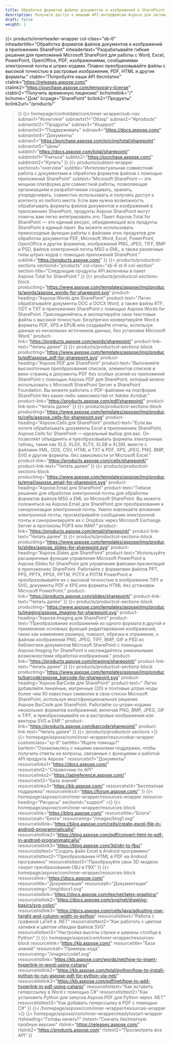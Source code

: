 ```yaml
---
title: Обработка форматов файлов документов и изображений в SharePoint
description: Получите доступ к мощным API-интерфейсам Aspose для автоматизации редактирования, преобразования и обработки форматов файлов документов и изображений в приложениях SharePoint.
draft: false
weight: 1
---
```

{{< products/innerheader-wrapper col-class="sb-6"
  inheadertitle="Обработка форматов файлов документов и изображений в приложениях SharePoint"
  inheadertext="Разрабатывайте гибкие решения для приложений Microsoft SharePoint для работы с Word, Excel, PowerPoint, OpenOffice, PDF, изображениями, сообщениями электронной почты и штрих-кодами. Плавно преобразовывайте файлы с высокой точностью в растровые изображения, PDF, HTML и другие форматы."
  ctabtn="Попробуйте наши API бесплатно"
  ctalink="https://releases.aspose.com/"
  ctalink2="https://purchase.aspose.com/temporary-license"
  ctabtn2="Получить временную лицензию"
  bchomelink="/"
  bchome="Дом"
  bcpage="SharePoint"
  bclink2="Продукты"
  bclink2url="/products/"
  >}}
  {{< homepage/conholdate/com/inner-wrapper/sub-nav 
subnav1="#overview"
subnavtxt1="Обзор" 
subnav2="#products"
subnavtxt2="Продукты" 
subnav3="#support"
subnavtxt3="Поддерживать" 
subnav4="https://docs.aspose.com/"
subnavtxt4="Документы" 
subnav5="https://purchase.aspose.com/pricing/total/sharepoint"
subnavtxt5="Цены" 
subbtn1="https://docs.aspose.com/total/sharepoint/"
subbtntxt1="Учиться"
subbtn2="https://purchase.aspose.com/"
subbtntxt2="Купить"
>}}
   {{< products/subtext-wrapper
   sectionid="overview" 
   subtitle="Интеллектуальная совместная работа с документами и обработка форматов файлов с помощью приложений SharePoint"
   subtext="Microsoft SharePoint — это мощная платформа для совместной работы, позволяющая организациям и разработчикам создавать, хранить, упорядочивать, совместно использовать и получать доступ к контенту из любого места. Если вам нужна возможность обрабатывать форматы файлов документов и изображений в приложениях SharePoint, продукты Aspose SharePoint могут помочь вам легко интегрировать это. Пакет Aspose.Total for SharePoint — это единый ресурс, объединяющий все продукты SharePoint в единый пакет. Вы можете использовать превосходные функции работы с файлами этих продуктов для обработки документов PDF, Microsoft Word, Excel, PowerPoint, OpenOffice и других форматов, изображений PNG, JPEG, TIFF, BMP и PSD, файлов электронной почты MSG и EML, а также различные типы штрих-кодов с помощью приложений SharePoint."
   sublink="https://products.aspose.com/"
   >}} 
{{< products/productcol-sections
sectionid="products" 
col-class="sb-6 st-6 col-section"
section-title="Следующие продукты API включены в пакет Aspose.Total for SharePoint:"
>}}
{{< products/productcol-sections-block
productimg="https://www.aspose.com/templates/aspose/img/products/words/aspose_words-for-sharepoint.svg"
product-heading="Aspose.Words для SharePiont"
product-text="Легко обрабатывайте документы DOC и DOCX Word, а также файлы RTF, ODT и TXT в приложениях SharePoint с помощью Aspose.Words for SharePoint. Присоединяйтесь и экспортируйте свои текстовые файлы с высокой точностью. Безупречно конвертируйте Word в форматы PDF, XPS и EPUB или создавайте отчеты, используя данные из нескольких источников данных, без установки Microsoft Word."
product-link="https://products.aspose.com/words/sharepoint/"
product-link-text="Читать далее"
>}}
{{< products/productcol-sections-block
productimg="https://www.aspose.com/templates/aspose/img/products/pdf/aspose_pdf-for-sharepoint.svg"
product-heading="Aspose.PDF для SharePoint"
product-text="Выполняйте высокоточные преобразования списков, элементов списков и вики-страниц в документы PDF без особых усилий из приложений SharePoint с помощью Aspose.PDF для SharePoint, который можно использовать с Microsoft SharePoint Server и SharePoint Foundation. Вы можете работать с PDF-файлами на платформе SharePoint без каких-либо зависимостей от Adobe Acrobat."
product-link="https://products.aspose.com/pdf/sharepoint/"
product-link-text="Читать далее"
>}}
{{< products/productcol-sections-block
productimg="https://www.aspose.com/templates/aspose/img/products/cells/aspose_cells-for-sharepoint.svg"
product-heading="Aspose.Cells для SharePoint"
product-text="Если вы хотите обрабатывать документы Excel в приложениях SharePoint, Aspose.Cells for SharePoint — идеальный выбор для вас. Он позволяет объединять и преобразовывать форматы электронных таблиц, такие как XLS, XLSX, XLTX, XLSB и XLSM, вместе с файлами XML, ODS, CSV, HTML и TXT в PDF, XPS, JPEG, PNG, BMP, SVG и другие форматы. без зависимости от Microsoft Excel."
product-link="https://products.aspose.com/cells/sharepoint/"
product-link-text="Читать далее"
>}}
{{< products/productcol-sections-block
productimg="https://www.aspose.com/templates/aspose/img/products/email/aspose_email-for-sharepoint.svg"
product-heading="Aspose.Email для SharePoint"
product-text="Гибкое решение для обработки электронной почты для обработки форматов файлов MSG и EML из Microsoft SharePoint. Вы можете положиться на Aspose.Email для SharePoint для преобразования и синхронизации электронной почты. Умело извлекайте вложения электронной почты, просматривайте сообщения электронной почты и синхронизируйте их с Dropbox через Microsoft Exchange Server и протоколы POP3 или IMAP."
product-link="https://products.aspose.com/email/sharepoint/"
product-link-text="Читать далее"
>}}
{{< products/productcol-sections-block
productimg="https://www.aspose.com/templates/aspose/img/products/slides/aspose_slides-for-sharepoint.svg"
product-heading="Aspose.Slides для SharePoint"
product-text="Используйте расширенные функции управления Microsoft PowerPoint в Aspose.Slides for SharePoint для управления файлами презентаций в приложениях SharePoint. Работайте с форматами файлов PPT, PPS, PPTX, PPSX, PPTM, POTX и POTM PowerPoint и преобразовывайте их с высокой точностью в изображения TIFF и SVG, документы PDF и XPS или форматы HTML без установки Microsoft PowerPoint."
product-link="https://products.aspose.com/slides/sharepoint/"
product-link-text="Читать далее"
>}}
{{< products/productcol-sections-block
productimg="https://www.aspose.com/templates/aspose/img/products/imaging/aspose_imaging-for-sharepoint.svg"
product-heading="Aspose.Imaging для SharePoint"
product-text="Преобразование изображений из одного формата в другой и применение основных функций редактирования изображений, таких как изменение размера, поворот, обрезка и отражение, к файлам изображений PNG, JPEG, TIFF, BMP, GIF и PSD из библиотеки документов Microsoft SharePoint с помощью Aspose.Imaging for SharePoint и наслаждайтесь уникальными возможностями обработки изображений."
product-link="https://products.aspose.com/imaging/sharepoint/"
product-link-text="Читать далее"
>}}
{{< products/productcol-sections-block
productimg="https://www.aspose.com/templates/aspose/img/products/barcode/aspose_barcode-for-sharepoint.svg"
product-heading="Aspose.BarCode для SharePoint"
product-text=" Легко добавляйте линейные, матричные (2D) и почтовые штрих-коды более чем 50 известных символик в свои списки Microsoft SharePoint, используя многофункциональное решение Aspose.BarCode для SharePoint. Работайте со штрих-кодами нескольких форматов изображений, включая PNG, BMP, JPEG, GIF и TIFF, и преобразовывайте их в растровые изображения или векторы SVG и EMF."
product-link="https://products.aspose.com/barcode/sharepoint/"
product-link-text="Читать далее"
>}} 
{{< /products/productcol-sections >}}
{{< homepage/aspose/com/inner-wrapper/resourcebar-wrapper
customclass="sy-6"
bartitle="Ищете помощь?"
bartext="Ознакомьтесь с нашими каналами поддержки, чтобы получить ответы на вопросы, связанные с функциями и работой API продукта Aspose."
resourcetxt1="Документы"
resourcelinks1="https://docs.aspose.com/"
resourcetxt2="Справочник по API"
resourcelinks2="https://apireference.aspose.com/"
resourcetxt3="База знаний"
resourcelinks3="https://kb.aspose.com/"
resourcetxt4="Бесплатная поддержка"
resourcelinks4="https://forum.aspose.com/"
>}}
{{< homepage/aspose/com/inner-wrapper/resources-wrapper
resource-heading="Ресурсы"
sectionid="support" >}}
{{< homepage/aspose/com/inner-wrapper/resources-block
resourcelink="https://blog.aspose.com/"
resourcetitle="Блоги"
resourcealt="Блоги"
resourceimg="/images/blog1.svg"
resourcelistlink="https://blog.aspose.com/cells/create-excel-file-in-android-programmatically/"
resourcelistlink2="https://blog.aspose.com/pdf/convert-html-to-pdf-in-android-programmatically/"
resourcelistlink3="https://blog.aspose.com/3d/obj-to-fbx/"
resourcelisttext="Создать файл Excel в Android программно"
resourcelisttext2="Преобразование HTML в PDF на Android программно"
resourcelisttext3="Преобразуйте свои 3D-модели: секрет преобразования OBJ в FBX"
>}}
{{< homepage/aspose/com/inner-wrapper/resources-block
resourcelink="https://docs.aspose.com/"
resourcetitle="Документация"
resourcealt="Документация"
resourceimg="/img/docs1.svg"
resourcelistlink="https://docs.aspose.com/tex/net/latex-graphics/"
resourcelistlink2="https://docs.aspose.com/svg/net/drawing-basics/svg-color/"
resourcelistlink3="https://docs.aspose.com/cells/java/adjusting-row-height-and-column-width-in-python"
resourcelisttext="Работа с графикой LaTeX в .NET"
resourcelisttext2="Как работать с цветом заливки и цветом обводки файлов SVG"
resourcelisttext3="Настройка высоты строки и ширины столбца в Python"
>}}
{{< homepage/aspose/com/inner-wrapper/resources-block
resourcelink="https://kb.aspose.com/"
resourcetitle="База знаний"
resourcealt="Примеры кода"
resourceimg="/images/code1.svg"
resourcelistlink="https://kb.aspose.com/words/net/how-to-insert-hyperlink-in-word-using-csharp/"
resourcelistlink2="https://kb.aspose.com/total/python/how-to-install-python-to-run-aspose-pdf-for-python-via-net/"
resourcelistlink3="https://kb.aspose.com/pdf/net/how-to-add-hyperlink-in-pdf-using-csharp/"
resourcelisttext="Как вставить гиперссылку в Word с помощью C#"
resourcelisttext2="Как установить Python для запуска Aspose.PDF для Python через .NET"
resourcelisttext3="Как добавить гиперссылку в PDF с помощью C#"
>}}
{{< /homepage/aspose/com/inner-wrapper/resources-wrapper >}}
{{< homepage/aspose/com/inner-wrapper/readytostart-wrapper
rtsheading="Готовы начать?"
rtstext="Скачать бесплатную пробную версию"
rtslink="https://releases.aspose.com/"
rtslink2="https://products.aspose.com"
rtstext2="Просмотреть все API" 
>}}
